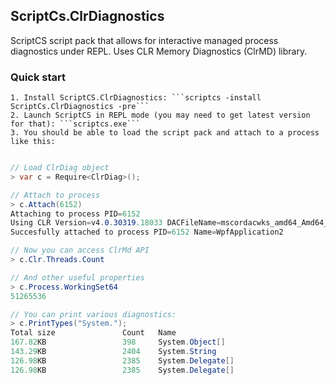 ## ScriptCs.ClrDiagnostics

ScriptCS script pack that allows for interactive managed process diagnostics under REPL. Uses CLR Memory Diagnostics (ClrMD) library.

### Quick start
	1. Install ScriptCS.ClrDiagnostics: ```scriptcs -install ScriptCs.ClrDiagnostics -pre```
	2. Launch ScriptCS in REPL mode (you may need to get latest version for that): ```scriptcs.exe```
	3. You should be able to load the script pack and attach to a process like this:
	
```csharp

// Load ClrDiag object
> var c = Require<ClrDiag>();

// Attach to process 
> c.Attach(6152)
Attaching to process PID=6152
Using CLR Version=v4.0.30319.18033 DACFileName=mscordacwks_amd64_Amd64_4.0.30319.18033.dll
Succesfully attached to process PID=6152 Name=WpfApplication2

// Now you can access ClrMd API
> c.Clr.Threads.Count

// And other useful properties
> c.Process.WorkingSet64
51265536

// You can print various diagnostics: 
> c.PrintTypes("System.");
Total size               Count   Name
167.82KB                 398     System.Object[]
143.29KB                 2404    System.String
126.98KB                 2385    System.Delegate[]
126.98KB                 2385    System.Delegate[]




